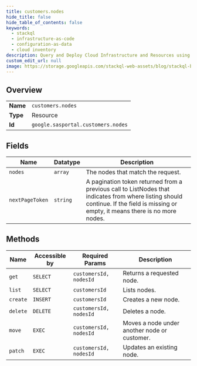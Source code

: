 ```yaml
---
title: customers.nodes
hide_title: false
hide_table_of_contents: false
keywords:
  - stackql
  - infrastructure-as-code
  - configuration-as-data
  - cloud inventory
description: Query and Deploy Cloud Infrastructure and Resources using SQL
custom_edit_url: null
image: https://storage.googleapis.com/stackql-web-assets/blog/stackql-blog-post-featured-image.png
---
```

  
    

## Overview
<table><tbody>
<tr><td><b>Name</b></td><td><code>customers.nodes</code></td></tr>
<tr><td><b>Type</b></td><td>Resource</td></tr>
<tr><td><b>Id</b></td><td><code>google.sasportal.customers.nodes</code></td></tr>
</tbody></table>

## Fields
| Name | Datatype | Description |
| ---- | -------- | ----------- |
| `nodes` | `array` | The nodes that match the request. |
| `nextPageToken` | `string` | A pagination token returned from a previous call to ListNodes that indicates from where listing should continue. If the field is missing or empty, it means there is no more nodes. |
## Methods
| Name | Accessible by | Required Params | Description |
| ---- | ------------- | --------------- | ----------- |
| `get` | `SELECT` | `customersId, nodesId` | Returns a requested node. |
| `list` | `SELECT` | `customersId` | Lists nodes. |
| `create` | `INSERT` | `customersId` | Creates a new node. |
| `delete` | `DELETE` | `customersId, nodesId` | Deletes a node. |
| `move` | `EXEC` | `customersId, nodesId` | Moves a node under another node or customer. |
| `patch` | `EXEC` | `customersId, nodesId` | Updates an existing node. |
